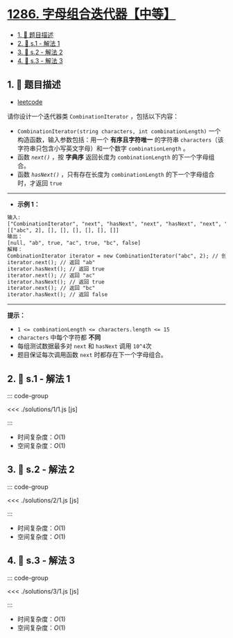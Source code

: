 # [1286. 字母组合迭代器【中等】](https://github.com/tnotesjs/TNotes.leetcode/tree/main/notes/1286.%20%E5%AD%97%E6%AF%8D%E7%BB%84%E5%90%88%E8%BF%AD%E4%BB%A3%E5%99%A8%E3%80%90%E4%B8%AD%E7%AD%89%E3%80%91)

<!-- region:toc -->

- [1. 📝 题目描述](#1--题目描述)
- [2. 🎯 s.1 - 解法 1](#2--s1---解法-1)
- [3. 🎯 s.2 - 解法 2](#3--s2---解法-2)
- [4. 🎯 s.3 - 解法 3](#4--s3---解法-3)

<!-- endregion:toc -->

## 1. 📝 题目描述

- [leetcode](https://leetcode.cn/problems/iterator-for-combination/)

请你设计一个迭代器类 `CombinationIterator` ，包括以下内容：

- `CombinationIterator(string characters, int combinationLength)` 一个构造函数，输入参数包括：用一个 **有序且字符唯一** 的字符串 `characters`（该字符串只包含小写英文字母）和一个数字 `combinationLength` 。
- 函数 _`next()`_ ，按 **字典序** 返回长度为 `combinationLength` 的下一个字母组合。
- 函数 _`hasNext()`_ ，只有存在长度为 `combinationLength` 的下一个字母组合时，才返回 `true`

---

- **示例 1：**

```txt
输入:
["CombinationIterator", "next", "hasNext", "next", "hasNext", "next", "hasNext"]
[["abc", 2], [], [], [], [], [], []]
输出：
[null, "ab", true, "ac", true, "bc", false]
解释：
CombinationIterator iterator = new CombinationIterator("abc", 2); // 创建迭代器 iterator
iterator.next(); // 返回 "ab"
iterator.hasNext(); // 返回 true
iterator.next(); // 返回 "ac"
iterator.hasNext(); // 返回 true
iterator.next(); // 返回 "bc"
iterator.hasNext(); // 返回 false
```

---

**提示：**

- `1 <= combinationLength <= characters.length <= 15`
- `characters` 中每个字符都 **不同**
- 每组测试数据最多对 `next` 和 `hasNext` 调用 `10^4`次
- 题目保证每次调用函数 `next` 时都存在下一个字母组合。

## 2. 🎯 s.1 - 解法 1

::: code-group

<<< ./solutions/1/1.js [js]

:::

- 时间复杂度：$O(1)$
- 空间复杂度：$O(1)$

## 3. 🎯 s.2 - 解法 2

::: code-group

<<< ./solutions/2/1.js [js]

:::

- 时间复杂度：$O(1)$
- 空间复杂度：$O(1)$

## 4. 🎯 s.3 - 解法 3

::: code-group

<<< ./solutions/3/1.js [js]

:::

- 时间复杂度：$O(1)$
- 空间复杂度：$O(1)$
